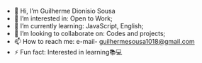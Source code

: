 - 👋 Hi, I’m Guilherme Dionísio Sousa
- 👀 I’m interested in: Open to Work;
- 🌱 I’m currently learning: JavaScript, English;
- 💞️ I’m looking to collaborate on: Codes and projects;
- 📫 How to reach me: e-mail- guilhermesousa1018@gmail.com
- ⚡ Fun fact: Interested in learning📚💻
